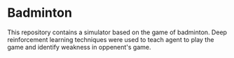 # Badminton
 This repository contains a simulator based on the game of badminton. Deep reinforcement learning techniques were used to teach agent to play the game and identify weakness in oppenent's game. 
